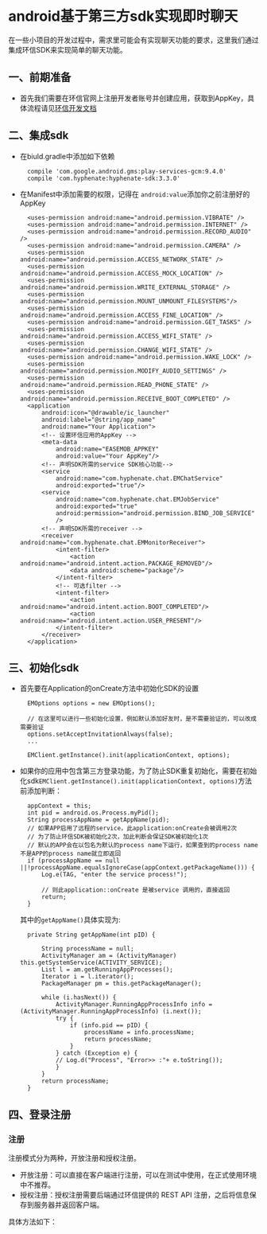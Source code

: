 # android基于第三方sdk实现即时聊天

在一些小项目的开发过程中，需求里可能会有实现聊天功能的要求，这里我们通过集成环信SDK来实现简单的聊天功能。




## 一、前期准备

+ 首先我们需要在环信官网上注册开发者账号并创建应用，获取到AppKey，具体流程请见[环信开发文档](http://docs.easemob.com/im/000quickstart/10register)


## 二、集成sdk
+ 在biuld.gradle中添加如下依赖
 
    	compile 'com.google.android.gms:play-services-gcm:9.4.0'
    	compile 'com.hyphenate:hyphenate-sdk:3.3.0'
    	
+ 在Manifest中添加需要的权限，记得在 `android:value`添加你之前注册好的AppKey

		<uses-permission android:name="android.permission.VIBRATE" />
	    <uses-permission android:name="android.permission.INTERNET" />
	    <uses-permission android:name="android.permission.RECORD_AUDIO" />
	    <uses-permission android:name="android.permission.CAMERA" />
	    <uses-permission android:name="android.permission.ACCESS_NETWORK_STATE" />
	    <uses-permission android:name="android.permission.ACCESS_MOCK_LOCATION" />
	    <uses-permission android:name="android.permission.WRITE_EXTERNAL_STORAGE" />
	    <uses-permission android:name="android.permission.MOUNT_UNMOUNT_FILESYSTEMS"/>  
	    <uses-permission android:name="android.permission.ACCESS_FINE_LOCATION" />
	    <uses-permission android:name="android.permission.GET_TASKS" />
	    <uses-permission android:name="android.permission.ACCESS_WIFI_STATE" />
	    <uses-permission android:name="android.permission.CHANGE_WIFI_STATE" />
	    <uses-permission android:name="android.permission.WAKE_LOCK" />
	    <uses-permission android:name="android.permission.MODIFY_AUDIO_SETTINGS" />
	    <uses-permission android:name="android.permission.READ_PHONE_STATE" />
	    <uses-permission android:name="android.permission.RECEIVE_BOOT_COMPLETED" />
		<application
	        android:icon="@drawable/ic_launcher"
	        android:label="@string/app_name"
	        android:name="Your Application">
		   	<!-- 设置环信应用的AppKey -->
	        <meta-data
	            android:name="EASEMOB_APPKEY"
	            android:value="Your AppKey"/>
	        <!-- 声明SDK所需的service SDK核心功能-->
	        <service
	            android:name="com.hyphenate.chat.EMChatService"
	            android:exported="true"/>
	        <service
	            android:name="com.hyphenate.chat.EMJobService"
	            android:exported="true"
	            android:permission="android.permission.BIND_JOB_SERVICE"
	            />
	        <!-- 声明SDK所需的receiver -->
	        <receiver android:name="com.hyphenate.chat.EMMonitorReceiver">
	            <intent-filter>
	                <action android:name="android.intent.action.PACKAGE_REMOVED"/>
	                <data android:scheme="package"/>
	            </intent-filter>
	            <!-- 可选filter -->
	            <intent-filter>
	                <action android:name="android.intent.action.BOOT_COMPLETED"/>
	                <action android:name="android.intent.action.USER_PRESENT"/>
	            </intent-filter>
	        </receiver>
		</application>
		
## 三、初始化sdk

+ 首先要在Application的onCreate方法中初始化SDK的设置

		EMOptions options = new EMOptions();
		
		// 在这里可以进行一些初始化设置，例如默认添加好友时，是不需要验证的，可以改成需要验证
		options.setAcceptInvitationAlways(false);
		...
		
		EMClient.getInstance().init(applicationContext, options);


+ 如果你的应用中包含第三方登录功能，为了防止SDK重复初始化，需要在初始化sdk`EMClient.getInstance().init(applicationContext, options)`方法前添加判断：

		appContext = this;
		int pid = android.os.Process.myPid();
		String processAppName = getAppName(pid);
		// 如果APP启用了远程的service，此application:onCreate会被调用2次
		// 为了防止环信SDK被初始化2次，加此判断会保证SDK被初始化1次
		// 默认的APP会在以包名为默认的process name下运行，如果查到的process name不是APP的process name就立即返回
		if (processAppName == null ||!processAppName.equalsIgnoreCase(appContext.getPackageName())) {
		    Log.e(TAG, "enter the service process!");
		    
		    // 则此application::onCreate 是被service 调用的，直接返回
		    return;
		}


	其中的`getAppName()`具体实现为:
	
		private String getAppName(int pID) {
		
			String processName = null;
	    	ActivityManager am = (ActivityManager) this.getSystemService(ACTIVITY_SERVICE);
	    	List l = am.getRunningAppProcesses();
	    	Iterator i = l.iterator();
	    	PackageManager pm = this.getPackageManager();
	    	
	    	while (i.hasNext()) {
	    		ActivityManager.RunningAppProcessInfo info = (ActivityManager.RunningAppProcessInfo) (i.next());
	    		try {
	    			if (info.pid == pID) {
	    				processName = info.processName;
	    				return processName;
	            	}
	        	} catch (Exception e) {
	            // Log.d("Process", "Error>> :"+ e.toString());
	        	}
	    	}
	    	return processName;
		}
		
## 四、登录注册

### 注册
注册模式分为两种，开放注册和授权注册。

+ 开放注册：可以直接在客户端进行注册，可以在测试中使用，在正式使用环境中不推荐。
+ 授权注册：授权注册需要后端通过环信提供的 REST API 注册，之后将信息保存到服务器并返回客户端。

具体方法如下：




